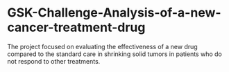 # GSK-Challenge-Analysis-of-a-new-cancer-treatment-drug
The project focused on evaluating the effectiveness of a new drug compared to the standard care in shrinking solid tumors in patients who do not respond to other treatments.
